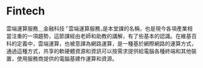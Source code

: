 # Fintech
雲端運算服務＿金融科技
⌜雲端運算服務⌟是本堂課的名稱，也是現今各項產業相當注重的一項趨勢，這節課經由老師和助教的講解，有了些基本的認識。在維基百科的定義中，雲端運算，也被意譯為網路運算，是一種基於網際網路的運算方式，通過這種方式，共享的軟硬體資源和資訊可以按需求提供給電腦各種終端和其他裝置，使用服務商提供的電腦基建作運算和資源。
